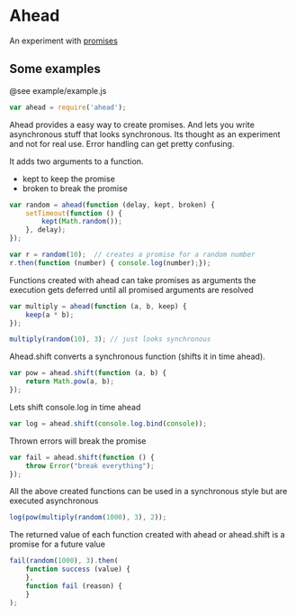 # Ahead

An experiment with [promises](http://wiki.commonjs.org/wiki/Promises/A)

## Some examples

@see example/example.js

```Javascript
var ahead = require('ahead');
```

Ahead provides a easy way to create promises. And lets you write
asynchronous stuff that looks synchronous. Its thought as an experiment
and not for real use. Error handling can get pretty confusing.



It adds two arguments to a function.

- kept to keep the promise
- broken to break the promise

```Javascript
var random = ahead(function (delay, kept, broken) {
    setTimeout(function () {
        kept(Math.random());
    }, delay);
});

var r = random(10);  // creates a promise for a random number
r.then(function (number) { console.log(number);});
```

Functions created with ahead can take promises as arguments
the execution gets deferred until all promised arguments are resolved

```Javascript
var multiply = ahead(function (a, b, keep) {
    keep(a * b);
});

multiply(random(10), 3); // just looks synchronous
```

Ahead.shift converts a synchronous function (shifts it in time ahead).

```Javascript
var pow = ahead.shift(function (a, b) {
    return Math.pow(a, b);
});
```

Lets shift console.log in time ahead

```Javascript
var log = ahead.shift(console.log.bind(console));
```

Thrown errors will break the promise

```Javascript
var fail = ahead.shift(function () {
    throw Error("break everything");
});
```

All the above created functions can be used in a
synchronous style but are executed asynchronous

```Javascript
log(pow(multiply(random(1000), 3), 2));
```


The returned value of each function created with
ahead or ahead.shift is a promise for a future value

```Javascript
fail(random(1000), 3).then(
    function success (value) {
    },
    function fail (reason) {
    }
);
```

